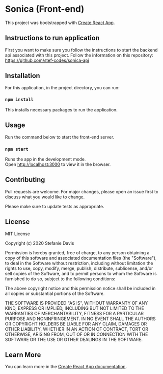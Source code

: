 # Sonica (Front-end)

This project was bootstrapped with [Create React App](https://github.com/facebook/create-react-app).

## Instructions to run application 

First you want to make sure you follow the instructions to start the backend api associated with this project. Follow the information on this repository: 
https://github.com/stef-codes/sonica-api

## Installation
For this application, in the project directory, you can run:
### `npm install`

This installs necessary packages to run the application. 

## Usage
Run the command below to start the front-end server. 

### `npm start`

Runs the app in the development mode.<br />
Open [http://localhost:3000](http://localhost:3000) to view it in the browser.

## Contributing
Pull requests are welcome. For major changes, please open an issue first to discuss what you would like to change.

Please make sure to update tests as appropriate.

## License
MIT License

Copyright (c) 2020 Stefanie Davis

Permission is hereby granted, free of charge, to any person obtaining a copy
of this software and associated documentation files (the "Software"), to deal
in the Software without restriction, including without limitation the rights
to use, copy, modify, merge, publish, distribute, sublicense, and/or sell
copies of the Software, and to permit persons to whom the Software is
furnished to do so, subject to the following conditions:

The above copyright notice and this permission notice shall be included in all
copies or substantial portions of the Software.

THE SOFTWARE IS PROVIDED "AS IS", WITHOUT WARRANTY OF ANY KIND, EXPRESS OR
IMPLIED, INCLUDING BUT NOT LIMITED TO THE WARRANTIES OF MERCHANTABILITY,
FITNESS FOR A PARTICULAR PURPOSE AND NONINFRINGEMENT. IN NO EVENT SHALL THE
AUTHORS OR COPYRIGHT HOLDERS BE LIABLE FOR ANY CLAIM, DAMAGES OR OTHER
LIABILITY, WHETHER IN AN ACTION OF CONTRACT, TORT OR OTHERWISE, ARISING FROM,
OUT OF OR IN CONNECTION WITH THE SOFTWARE OR THE USE OR OTHER DEALINGS IN THE
SOFTWARE.

## Learn More

You can learn more in the [Create React App documentation](https://facebook.github.io/create-react-app/docs/getting-started).

